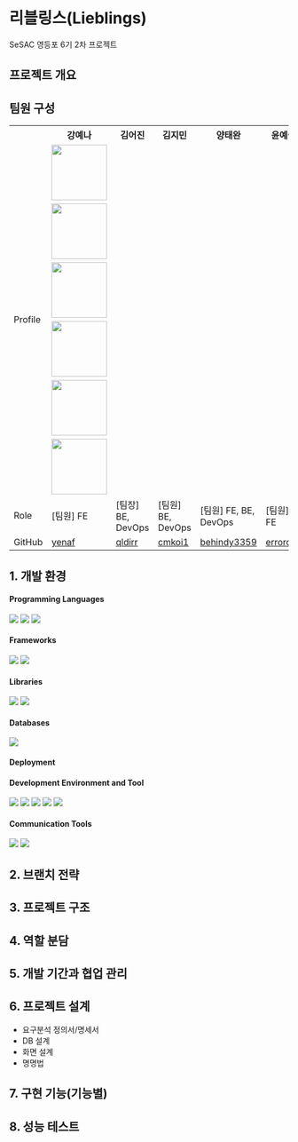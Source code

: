 # 리블링스(Lieblings)
SeSAC 영등포 6기 2차 프로젝트


프로젝트 개요
---------



팀원 구성
------
<table>
  <tr>
    <th></th>
    <th>강예나</th>
    <th>김어진</th>
    <th>김지민</th>
    <th>양태완</th>
    <th>윤예슬</th>
    <th>이다인</th>
  </tr>
  <tr style="width:100%">
    <td>Profile</td>
    <td style="display: flex; justify-content: center;"><img src="https://github.com/user-attachments/assets/42989cb4-400d-4014-ba07-919002815199" style="width:100px"></td>
    <td style="display: flex; justify-content: center;"><img src="https://github.com/user-attachments/assets/d4f065ac-1c2b-45ed-b29d-c0445f289c2c" style="width:100px"></td>
    <td style="display: flex; justify-content: center;"><img src="https://github.com/user-attachments/assets/c3c97029-245a-4593-a725-2e5276ae28e0" style="width:100px"></td>
    <td style="display: flex; justify-content: center;"><img src="https://github.com/user-attachments/assets/ab6405f1-901f-4083-86e8-2f8f3dd9582c" style="width:100px"></td>
    <td style="display: flex; justify-content: center;"><img src="https://avatars.githubusercontent.com/u/169608866?v=4" style="width:100px"></td>
    <td style="display: flex; justify-content: center;"><img src="https://github.com/user-attachments/assets/48fe4c8e-a7c5-43c4-ab2e-94889ca181a5" style="width:100px"></td>
  </tr>
  <tr>
    <td>Role</td>
    <td>[팀원] FE</td>
    <td>[팀장] BE, DevOps</td>
    <td>[팀원] BE, DevOps</td>
    <td>[팀원] FE, BE, DevOps</td>
    <td>[팀원] FE</td>
    <td>[팀원] FE</td>
  </tr>
  <tr>
    <td>GitHub</td>
    <td><a href="https://github.com/yenaf">yenaf</a></td>
    <td><a href="https://github.com/qldirr">qldirr</a></td>
    <td><a href="https://github.com/cmkoi1">cmkoi1</a></td>
    <td><a href="https://github.com/behindy3359">behindy3359</a></td>
    <td><a href="https://github.com/errorose">errorose</a></td>
    <td><a href="https://github.com/DAIN302">DAIN302</a></td>
  </tr>
</table>



## 1. 개발 환경 
#### Programming Languages
<img src="https://img.shields.io/badge/html5-E34F26?style=for-the-badge&logo=html5&logoColor=white"> <img src="https://img.shields.io/badge/css3-1572B6?style=for-the-badge&logo=css3&logoColor=white"> <img src="https://img.shields.io/badge/javascript-F7DF1E?style=for-the-badge&logo=javascript&logoColor=white">


#### Frameworks
<img src="https://img.shields.io/badge/nodedotjs-5FA04E?style=for-the-badge&logo=nodedotjs&logoColor=white"> <img src="https://img.shields.io/badge/express-000000?style=for-the-badge&logo=express&logoColor=white"> 

#### Libraries
<img src="https://img.shields.io/badge/axios-5A29E4?style=for-the-badge&logo=axios&logoColor=white"> <img src="https://img.shields.io/badge/sequelize-52B0E7?style=for-the-badge&logo=sequelize&logoColor=white">

#### Databases
<img src="https://img.shields.io/badge/mysql-4479A1?style=for-the-badge&logo=mysql&logoColor=white">

#### Deployment

#### Development Environment and Tool
<img src="https://img.shields.io/badge/git-F05032?style=for-the-badge&logo=git&logoColor=white"> <img src="https://img.shields.io/badge/github-181717?style=for-the-badge&logo=github&logoColor=white"> <img src="https://img.shields.io/badge/postman-FF6C37?style=for-the-badge&logo=postman&logoColor=white"> <img src="https://img.shields.io/badge/figma-F24E1E?style=for-the-badge&logo=figma&logoColor=white"> <img src="https://img.shields.io/badge/npm-CB3837?style=for-the-badge&logo=npm&logoColor=white">



#### Communication Tools
<img src="https://img.shields.io/badge/slack-4A154B?style=for-the-badge&logo=slack&logoColor=white"> <img src="https://img.shields.io/badge/notion-000000?style=for-the-badge&logo=notion&logoColor=white">

## 2. 브랜치 전략

## 3. 프로젝트 구조

   
## 4. 역할 분담
## 5. 개발 기간과 협업 관리

## 6. 프로젝트 설계
- 요구분석 정의서/명세서
- DB 설계
- 화면 설계
- 명명법

   
## 7. 구현 기능(기능별)


## 8. 성능 테스트
